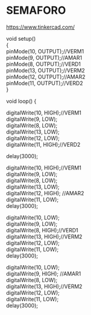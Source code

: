 # SEMAFORO
https://www.tinkercad.com/

void setup()<br>
{<br>
  pinMode(10, OUTPUT);//VERM1<br>
  pinMode(9, OUTPUT);//AMAR1<br>
  pinMode(8, OUTPUT);//VERD1<br>
  pinMode(13, OUTPUT);//VERM2<br>
  pinMode(12, OUTPUT);//AMAR2<br>
  pinMode(11, OUTPUT);//VERD2<br>
}

void loop()
{<br>
    

  digitalWrite(10, HIGH);//VERM1<br>
  digitalWrite(9, LOW);<br>
  digitalWrite(8, LOW);<br>
  digitalWrite(13, LOW);<br>
  digitalWrite(12, LOW); <br> 
  digitalWrite(11, HIGH);//VERD2<br>
  
  delay(3000); <br>
  
  digitalWrite(10, HIGH);//VERM1<br>
  digitalWrite(9, LOW);<br>
  digitalWrite(8, LOW);<br>
  digitalWrite(13, LOW);<br>
  digitalWrite(12, HIGH); //AMAR2 <br>
  digitalWrite(11, LOW);<br>
  delay(3000); <br>
  
  digitalWrite(10, LOW);<br>
  digitalWrite(9, LOW);<br>
  digitalWrite(8, HIGH);//VERD1<br>
  digitalWrite(13, HIGH);//VERM2<br>
  digitalWrite(12, LOW);<br>
  digitalWrite(11, LOW);<br>
  delay(3000); <br>
  
  digitalWrite(10, LOW);<br>
  digitalWrite(9, HIGH); //AMAR1<br>
  digitalWrite(8, LOW);<br>
  digitalWrite(13, HIGH);//VERM2<br>
  digitalWrite(12, LOW);<br>
  digitalWrite(11, LOW);<br>
  delay(3000);<br>
  

